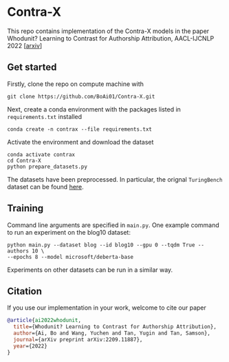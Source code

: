 # Contra-X

This repo contains implementation of the Contra-X models in the paper \
Whodunit? Learning to Contrast for Authorship Attribution, AACL-IJCNLP 2022 [[arxiv](https://arxiv.org/abs/2209.11887)]

## Get started

Firstly, clone the repo on compute machine with

```git clone https://github.com/BoAi01/Contra-X.git```

Next, create a conda environment with the packages listed in `requirements.txt` installed

```conda create -n contrax --file requirements.txt```

Activate the environment and download the dataset 
```
conda activate contrax
cd Contra-X
python prepare_datasets.py
```
The datasets have been preprocessed. In particular, the orignal `TuringBench` dataset can be found [here](https://turingbench.ist.psu.edu/).

## Training

Command line arguments are specified in `main.py`. One example command to run an experiment on the blog10 dataset: 
```
python main.py --dataset blog --id blog10 --gpu 0 --tqdm True --authors 10 \
--epochs 8 --model microsoft/deberta-base
```

Experiments on other datasets can be run in a similar way. 

## Citation
If you use our implementation in your work, welcome to cite our paper
```bibtex
@article{ai2022whodunit,
  title={Whodunit? Learning to Contrast for Authorship Attribution},
  author={Ai, Bo and Wang, Yuchen and Tan, Yugin and Tan, Samson},
  journal={arXiv preprint arXiv:2209.11887},
  year={2022}
}

```


